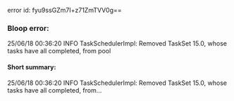error id: fyu9ssGZm7I+z71ZmTVV0g==
### Bloop error:

25/06/18 00:36:20 INFO TaskSchedulerImpl: Removed TaskSet 15.0, whose tasks have all completed, from pool
#### Short summary: 

25/06/18 00:36:20 INFO TaskSchedulerImpl: Removed TaskSet 15.0, whose tasks have all completed, from...